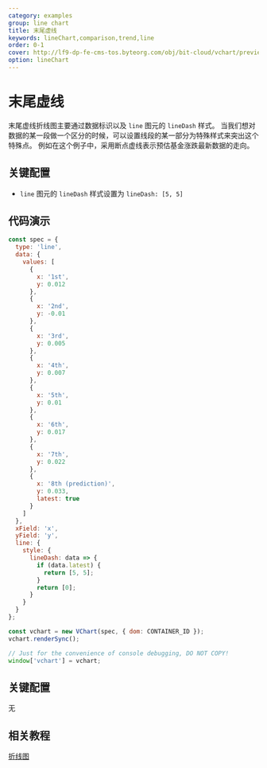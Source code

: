 ```yaml
---
category: examples
group: line chart
title: 末尾虚线
keywords: lineChart,comparison,trend,line
order: 0-1
cover: http://lf9-dp-fe-cms-tos.byteorg.com/obj/bit-cloud/vchart/preview/line-chart/dash-line.png
option: lineChart
---
```


# 末尾虚线

末尾虚线折线图主要通过数据标识以及 `line` 图元的 `lineDash` 样式。
当我们想对数据的某一段做一个区分的时候，可以设置线段的某一部分为特殊样式来突出这个特殊点。
例如在这个例子中，采用断点虚线表示预估基金涨跌最新数据的走向。

## 关键配置

- `line` 图元的 `lineDash` 样式设置为 `lineDash: [5, 5]`

## 代码演示

```javascript livedemo
const spec = {
  type: 'line',
  data: {
    values: [
      {
        x: '1st',
        y: 0.012
      },
      {
        x: '2nd',
        y: -0.01
      },
      {
        x: '3rd',
        y: 0.005
      },
      {
        x: '4th',
        y: 0.007
      },
      {
        x: '5th',
        y: 0.01
      },
      {
        x: '6th',
        y: 0.017
      },
      {
        x: '7th',
        y: 0.022
      },
      {
        x: '8th (prediction)',
        y: 0.033,
        latest: true
      }
    ]
  },
  xField: 'x',
  yField: 'y',
  line: {
    style: {
      lineDash: data => {
        if (data.latest) {
          return [5, 5];
        }
        return [0];
      }
    }
  }
};

const vchart = new VChart(spec, { dom: CONTAINER_ID });
vchart.renderSync();

// Just for the convenience of console debugging, DO NOT COPY!
window['vchart'] = vchart;
```

## 关键配置

无

## 相关教程

[折线图](link)
